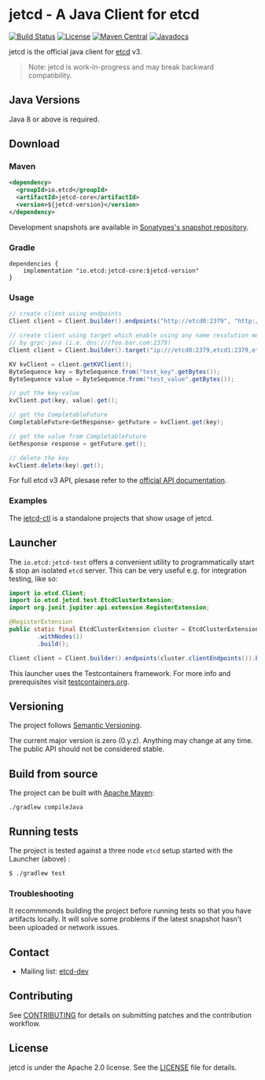 # jetcd - A Java Client for etcd
[![Build Status](https://github.com/etcd-io/jetcd/actions/workflows/build-main.yml/badge.svg)](https://github.com/etcd-io/jetcd/actions)
[![License](https://img.shields.io/badge/Licence-Apache%202.0-blue.svg?style=flat-square)](http://www.apache.org/licenses/LICENSE-2.0.html)
[![Maven Central](https://img.shields.io/maven-central/v/io.etcd/jetcd-core.svg?style=flat-square)](https://search.maven.org/#search%7Cga%7C1%7Cio.etcd)
[![Javadocs](http://www.javadoc.io/badge/io/etcd/jetcd-core.svg)](https://javadoc.io/doc/io.etcd/jetcd-core)

jetcd is the official java client for [etcd](https://github.com/etcd-io/etcd) v3.

> Note: jetcd is work-in-progress and may break backward compatibility.

## Java Versions

Java 8 or above is required.

## Download

### Maven
```xml
<dependency>
  <groupId>io.etcd</groupId>
  <artifactId>jetcd-core</artifactId>
  <version>${jetcd-version}</version>
</dependency>
```

Development snapshots are available in [Sonatypes's snapshot repository](https://oss.sonatype.org/content/repositories/snapshots/io/etcd).

### Gradle

```
dependencies {
    implementation "io.etcd:jetcd-core:$jetcd-version"
}
```

### Usage

```java
// create client using endpoints
Client client = Client.builder().endpoints("http://etcd0:2379", "http://etcd1:2379", "http://etcd2:2379").build();
```

```java
// create client using target which enable using any name resolution mechanism provided
// by grpc-java (i.e. dns:///foo.bar.com:2379)
Client client = Client.builder().target("ip:///etcd0:2379,etcd1:2379,etcd2:2379").build();
```

```java
KV kvClient = client.getKVClient();
ByteSequence key = ByteSequence.from("test_key".getBytes());
ByteSequence value = ByteSequence.from("test_value".getBytes());

// put the key-value
kvClient.put(key, value).get();

// get the CompletableFuture
CompletableFuture<GetResponse> getFuture = kvClient.get(key);

// get the value from CompletableFuture
GetResponse response = getFuture.get();

// delete the key
kvClient.delete(key).get();
```

For full etcd v3 API, plesase refer to the [official API documentation](https://etcd.io/docs/current/learning/api/).

### Examples

The [jetcd-ctl](https://github.com/etcd-io/jetcd/tree/master/jetcd-ctl) is a standalone projects that show usage of jetcd.

## Launcher

The `io.etcd:jetcd-test` offers a convenient utility to programmatically start & stop an isolated `etcd` server.  This can be very useful e.g. for integration testing, like so:

```java
import io.etcd.Client;
import io.etcd.jetcd.test.EtcdClusterExtension;
import org.junit.jupiter.api.extension.RegisterExtension;

@RegisterExtension 
public static final EtcdClusterExtension cluster = EtcdClusterExtension.builder()
        .withNodes(1)
        .build();

Client client = Client.builder().endpoints(cluster.clientEndpoints()).build();
```

This launcher uses the Testcontainers framework.
For more info and prerequisites visit [testcontainers.org](https://www.testcontainers.org).

## Versioning

The project follows [Semantic Versioning](http://semver.org/).

The current major version is zero (0.y.z). Anything may change at any time. The public API should not be considered stable.

## Build from source

The project can be built with [Apache Maven](https://maven.apache.org/):

```
./gradlew compileJava
```

## Running tests

The project is tested against a three node `etcd` setup started with the Launcher (above) :

```sh
$ ./gradlew test
````

### Troubleshooting

It recommmonds building the project before running tests so that you have artifacts locally. It will solve some problems if the latest snapshot hasn't been uploaded or network issues.

## Contact

* Mailing list: [etcd-dev](https://groups.google.com/forum/?hl=en#!forum/etcd-dev)

## Contributing

See [CONTRIBUTING](https://github.com/etcd-io/jetcd/blob/master/CONTRIBUTING.md) for details on submitting patches and the contribution workflow.

## License

jetcd is under the Apache 2.0 license. See the [LICENSE](https://github.com/etcd-io/jetcd/blob/master/LICENSE) file for details.
